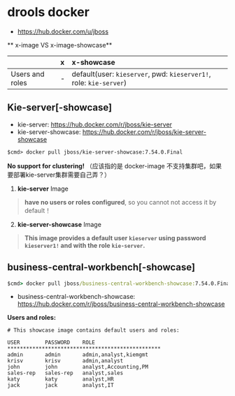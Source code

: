 # drools docker

+ <https://hub.docker.com/u/jboss>

** x-image VS x-image-showcase**

|                 | x  | x-showcase                                               |
|:----------------|:---|:---------------------------------------------------------|
| Users and roles | -  | default(user: `kieserver`, pwd: `kieserver1!`, role: `kie-server`) |



## Kie-server\[-showcase\]
+ kie-server: <https://hub.docker.com/r/jboss/kie-server>
+ kie-server-showcase: <https://hub.docker.com/r/jboss/kie-server-showcase>

```CMD
$cmd> docker pull jboss/kie-server-showcase:7.54.0.Final
```

**No support for clustering!**
（应该指的是 docker-image 不支持集群吧，如果要部署kie-server集群需要自己弄？）

1. **kie-server** Image
> **have no users or roles configured**, so you cannot not access it by default！

2. **kie-server-showcase** Image
> **This image provides a default user `kieserver` using password `kieserver1!`
> and with the role `kie-server`.**




## business-central-workbench\[-showcase\]
```cmd
$cmd> docker pull jboss/business-central-workbench-showcase:7.54.0.Final
```

+ business-central-workbench-showcase: <https://hub.docker.com/r/jboss/business-central-workbench-showcase>

**Users and roles:**
```
# This showcase image contains default users and roles:

USER        PASSWORD    ROLE
*************************************************
admin       admin       admin,analyst,kiemgmt
krisv       krisv       admin,analyst
john        john        analyst,Accounting,PM
sales-rep   sales-rep   analyst,sales
katy        katy        analyst,HR
jack        jack        analyst,IT
```
